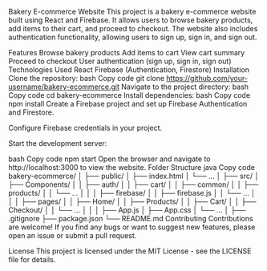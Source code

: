 Bakery E-commerce Website
This project is a bakery e-commerce website built using React and Firebase. It allows users to browse bakery products, add items to their cart, and proceed to checkout. The website also includes authentication functionality, allowing users to sign up, sign in, and sign out.

Features
Browse bakery products
Add items to cart
View cart summary
Proceed to checkout
User authentication (sign up, sign in, sign out)
Technologies Used
React
Firebase (Authentication, Firestore)
Installation
Clone the repository:
bash
Copy code
git clone https://github.com/your-username/bakery-ecommerce.git
Navigate to the project directory:
bash
Copy code
cd bakery-ecommerce
Install dependencies:
bash
Copy code
npm install
Create a Firebase project and set up Firebase Authentication and Firestore.

Configure Firebase credentials in your project.

Start the development server:

bash
Copy code
npm start
Open the browser and navigate to http://localhost:3000 to view the website.
Folder Structure
java
Copy code
bakery-ecommerce/
│
├── public/
│   ├── index.html
│   └── ...
│
├── src/
│   ├── Components/
│   │   ├── auth/
│   │   ├── cart/
│   │   ├── common/
│   │   ├── products/
│   │   └── ...
│   │
│   ├── firebase/
│   │   ├── firebase.js
│   │   └── ...
│   │
│   ├── pages/
│   │   ├── Home/
│   │   ├── Products/
│   │   ├── Cart/
│   │   ├── Checkout/
│   │   └── ...
│   │
│   ├── App.js
│   ├── App.css
│   └── ...
│
├── .gitignore
├── package.json
└── README.md
Contributing
Contributions are welcome! If you find any bugs or want to suggest new features, please open an issue or submit a pull request.

License
This project is licensed under the MIT License - see the LICENSE file for details.

